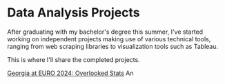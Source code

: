 # Data Analysis Projects
After graduating with my bachelor's degree this summer, I've started working on independent projects making use of various technical tools, ranging from web scraping libraries to visualization tools such as Tableau.

This is where I'll share the completed projects.

[Georgia at EURO 2024: Overlooked Stats](Georgia%20at%20EURO%202024%3A%20Overlooked%20Stats)
An
